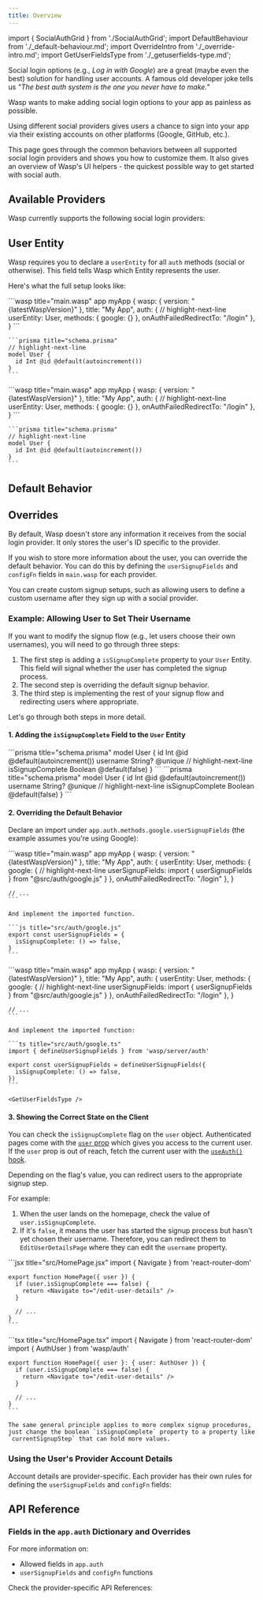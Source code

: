 ```yaml
---
title: Overview
---
```


import { SocialAuthGrid } from './SocialAuthGrid';
import DefaultBehaviour from './\_default-behaviour.md';
import OverrideIntro from './\_override-intro.md';
import GetUserFieldsType from './\_getuserfields-type.md';

Social login options (e.g., _Log in with Google_) are a great (maybe even the best) solution for handling user accounts.
A famous old developer joke tells us _"The best auth system is the one you never have to make."_

Wasp wants to make adding social login options to your app as painless as possible.

Using different social providers gives users a chance to sign into your app via their existing accounts on other platforms (Google, GitHub, etc.).

This page goes through the common behaviors between all supported social login providers and shows you how to customize them.
It also gives an overview of Wasp's UI helpers - the quickest possible way to get started with social auth.

## Available Providers

Wasp currently supports the following social login providers:

<SocialAuthGrid />

## User Entity

Wasp requires you to declare a `userEntity` for all `auth` methods (social or otherwise).
This field tells Wasp which Entity represents the user.

Here's what the full setup looks like:

<Tabs groupId="js-ts">
  <TabItem value="js" label="JavaScript">
    ```wasp title="main.wasp"
    app myApp {
      wasp: {
        version: "{latestWaspVersion}"
      },
      title: "My App",
      auth: {
        // highlight-next-line
        userEntity: User,
        methods: {
          google: {}
        },
        onAuthFailedRedirectTo: "/login"
      },
    }
    ```

    ```prisma title="schema.prisma"
    // highlight-next-line
    model User {
      id Int @id @default(autoincrement())
    }
    ```
  </TabItem>

  <TabItem value="ts" label="TypeScript">
    ```wasp title="main.wasp"
    app myApp {
      wasp: {
        version: "{latestWaspVersion}"
      },
      title: "My App",
      auth: {
        // highlight-next-line
        userEntity: User,
        methods: {
          google: {}
        },
        onAuthFailedRedirectTo: "/login"
      },
    }
    ```

    ```prisma title="schema.prisma"
    // highlight-next-line
    model User {
      id Int @id @default(autoincrement())
    }
    ```
  </TabItem>
</Tabs>

## Default Behavior

<DefaultBehaviour />

## Overrides

By default, Wasp doesn't store any information it receives from the social login provider. It only stores the user's ID specific to the provider.

If you wish to store more information about the user, you can override the default behavior. You can do this by defining the `userSignupFields` and `configFn` fields in `main.wasp` for each provider.

You can create custom signup setups, such as allowing users to define a custom username after they sign up with a social provider.

### Example: Allowing User to Set Their Username

If you want to modify the signup flow (e.g., let users choose their own usernames), you will need to go through three steps:

1. The first step is adding a `isSignupComplete` property to your `User` Entity. This field will signal whether the user has completed the signup process.
2. The second step is overriding the default signup behavior.
3. The third step is implementing the rest of your signup flow and redirecting users where appropriate.

Let's go through both steps in more detail.

#### 1. Adding the `isSignupComplete` Field to the `User` Entity

<Tabs groupId="js-ts">
  <TabItem value="js" label="JavaScript">
    ```prisma title="schema.prisma"
    model User {
      id               Int     @id @default(autoincrement())
      username         String? @unique
      // highlight-next-line
      isSignupComplete Boolean @default(false)
    }
    ```
  </TabItem>

  <TabItem value="ts" label="TypeScript">
    ```prisma title="schema.prisma"
    model User {
      id               Int     @id @default(autoincrement())
      username         String? @unique
      // highlight-next-line
      isSignupComplete Boolean @default(false)
    }
    ```
  </TabItem>
</Tabs>

#### 2. Overriding the Default Behavior

Declare an import under `app.auth.methods.google.userSignupFields` (the example assumes you're using Google):

<Tabs groupId="js-ts">
  <TabItem value="js" label="JavaScript">
    ```wasp title="main.wasp"
    app myApp {
      wasp: {
        version: "{latestWaspVersion}"
      },
      title: "My App",
      auth: {
        userEntity: User,
        methods: {
          google: {
            // highlight-next-line
            userSignupFields: import { userSignupFields } from "@src/auth/google.js"
          }
        },
        onAuthFailedRedirectTo: "/login"
      },
    }

    // ...
    ```

    And implement the imported function.

    ```js title="src/auth/google.js"
    export const userSignupFields = {
      isSignupComplete: () => false,
    }
    ```
  </TabItem>

  <TabItem value="ts" label="TypeScript">
    ```wasp title="main.wasp"
    app myApp {
      wasp: {
        version: "{latestWaspVersion}"
      },
      title: "My App",
      auth: {
        userEntity: User,
        methods: {
          google: {
            // highlight-next-line
            userSignupFields: import { userSignupFields } from "@src/auth/google.js"
          }
        },
        onAuthFailedRedirectTo: "/login"
      },
    }

    // ...
    ```

    And implement the imported function:

    ```ts title="src/auth/google.ts"
    import { defineUserSignupFields } from 'wasp/server/auth'

    export const userSignupFields = defineUserSignupFields({
      isSignupComplete: () => false,
    })
    ```

    <GetUserFieldsType />
  </TabItem>
</Tabs>

#### 3. Showing the Correct State on the Client

You can check the `isSignupComplete` flag on the `user` object.
Authenticated pages come with the [`user` prop](../../auth/overview#getting-the-user-in-authenticated-routes) which gives you access to the current user. If the `user` prop is out of reach, fetch the current user with the  [`useAuth()` hook](../../auth/overview#getting-the-user-in-non-authenticated-routes).

Depending on the flag's value, you can redirect users to the appropriate signup step.

For example:

1. When the user lands on the homepage, check the value of `user.isSignupComplete`.
2. If it's `false`, it means the user has started the signup process but hasn't yet chosen their username. Therefore, you can redirect them to `EditUserDetailsPage` where they can edit the `username` property.

<Tabs groupId="js-ts">
  <TabItem value="js" label="JavaScript">
    ```jsx title="src/HomePage.jsx"
    import { Navigate } from 'react-router-dom'

    export function HomePage({ user }) {
      if (user.isSignupComplete === false) {
        return <Navigate to="/edit-user-details" />
      }

      // ...
    }
    ```
  </TabItem>

  <TabItem value="ts" label="TypeScript">
    ```tsx title="src/HomePage.tsx"
    import { Navigate } from 'react-router-dom'
    import { AuthUser } from 'wasp/auth'

    export function HomePage({ user }: { user: AuthUser }) {
      if (user.isSignupComplete === false) {
        return <Navigate to="/edit-user-details" />
      }

      // ...
    }
    ```

    The same general principle applies to more complex signup procedures, just change the boolean `isSignupComplete` property to a property like `currentSignupStep` that can hold more values.
  </TabItem>
</Tabs>

### Using the User's Provider Account Details

Account details are provider-specific.
Each provider has their own rules for defining the `userSignupFields` and `configFn` fields:

<SocialAuthGrid pagePart="#overrides" />

## API Reference

### Fields in the `app.auth` Dictionary and Overrides

For more information on:

- Allowed fields in `app.auth`
- `userSignupFields` and `configFn` functions

Check the provider-specific API References:

<SocialAuthGrid pagePart="#api-reference" />
